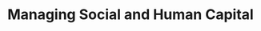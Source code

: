 ---
title: "Managing Social and Human Capital"
coursera: "https://coursera.org/share/731bcea31c9a351c1a737e2c2387c95c"
drive: "https://drive.google.com/file/d/1XAx0DgzSDmo3i9Hc6t-3BdxMSiCsLPBf/preview"
---